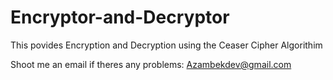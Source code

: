 # Encryptor-and-Decryptor
This povides Encryption and Decryption using the Ceaser Cipher Algorithim

Shoot me an email if theres any problems: Azambekdev@gmail.com
